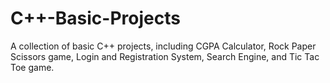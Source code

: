 # C++-Basic-Projects
A collection of basic C++ projects, including CGPA Calculator, Rock Paper Scissors game, Login and Registration System, Search Engine, and Tic Tac Toe game.
